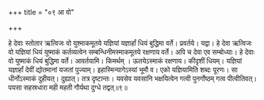 +++
title = "०९ आ वो"

+++

हे देवाः स्तोतार ऋत्विजः वो युश्माकमूतये यज्ञियां यज्ञार्हां धियं बुद्धिमा वर्ते। प्रवर्तये। यद्वा। हे देवा ऋत्विजः वो यज्ञियां धियं युष्माकं कर्तव्यत्वेन सम्बन्धिनीमस्माकमूतये रक्षणाय वर्ते। अपि च देवा एव सम्बोध्याः। हे देवाः वो युष्माकं धियं बुद्धिमा वर्ते। आवर्तयामि। किमर्थम् । ऊतयेऽस्माकं रक्षणाय। कीदृशीं धियम्। यज्ञियां यज्ञार्हां देवीं द्योतमानां यजतां पुज्याम्। इहास्मिन्यागेऽस्यां भूमौ व। एको यज्ञियामिति शब्दः पूरणः। सा धीर्नोऽस्माकं दुहीयत्। दुह्यात्। तत्र दृष्टान्तः। यवसेव यवसानि भक्षयित्वेन गत्वी पुनर्गोष्ठम् गत्व पीत्वीतिवत्। पयसा सहस्रधारा मही महती गौर्यथा दुग्धे तद्वत्॥९॥